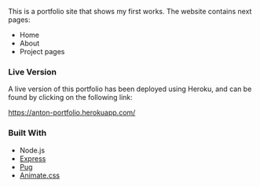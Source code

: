 This is a portfolio site that shows my first works. The website contains next pages:
* Home
* About
* Project pages

### Live Version

A live version of this portfolio has been deployed using Heroku, and can be found by clicking on the following link:

https://anton-portfolio.herokuapp.com/

### Built With

* Node.js
* [Express](https://expressjs.com/)
* [Pug](https://pugjs.org/api/getting-started.html)
* [Animate.css](https://github.com/daneden/animate.css)
 
